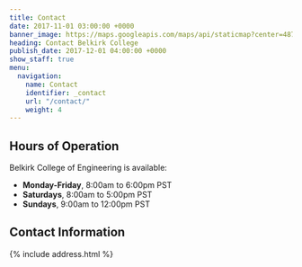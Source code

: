 ```yaml
---
title: Contact
date: 2017-11-01 03:00:00 +0000
banner_image: https://maps.googleapis.com/maps/api/staticmap?center=487+university+ave,+new+york+city&zoom=12&scale=2&size=600x290&maptype=satellite&format=png&visual_refresh=true&markers=size:mid%7Ccolor:0xff0000%7Clabel:1%7C500+university+ave,+new+york+city
heading: Contact Belkirk College
publish_date: 2017-12-01 04:00:00 +0000
show_staff: true
menu:
  navigation:
    name: Contact
    identifier: _contact
    url: "/contact/"
    weight: 4
---
```

## Hours of Operation

Belkirk College of Engineering is available:

* **Monday-Friday**, 8:00am to 6:00pm PST
* **Saturdays**, 8:00am to 5:00pm PST
* **Sundays**, 9:00am to 12:00pm PST

## Contact Information

{% include address.html %}